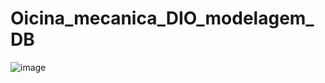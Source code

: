 # Oicina_mecanica_DIO_modelagem_DB
 
![image](https://github.com/Alcidesfrancisco/Oicina_mecanica_DIO_modelagem_DB/assets/102690198/c35af55a-f1e7-4967-b985-12ad6e002305)

